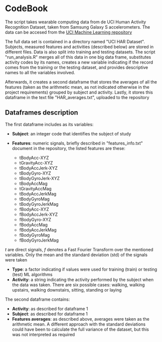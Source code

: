 # CodeBook

The script takes wearable computing data from de UCI Human Activity Recognition Dataset, taken from Samsung Galaxy S 
accelerometers. The data can be accesed from the 
[UCI Machine Learning repository](http://archive.ics.uci.edu/ml/datasets/Human+Activity+Recognition+Using+Smartphones)

The full data set is contained in a directory named "UCI HAR Dataset". Subjects, measured features and activities (described below) are stored in different files. Data is also split into training and testing datasets. The script "run_analysis.R" merges all of this data in one big data frame, substitutes activity codes by its names, creates a new variable indicating if the record comes from the training or the testing dataset, and provides descriptive names to all the variables involved.

Afterwards, it creates a second dataframe that stores the averages of all the features (taken as the arithmetic mean, as not indicated otherwise in the project requirements) grouped by subject and activity. Lastly, it stores this dataframe in the text file "HAR_averages.txt", uploaded to the repository

## Dataframes description
The first dataframe includes as its variables:

- **Subject**: an integer code that identifies the subject of study 
- **Features**: numeric signals, briefly described in "features_info.txt" document in the repository, the listed features are these:

  - tBodyAcc-XYZ  
  - tGravityAcc-XYZ  
  - tBodyAccJerk-XYZ  
  - tBodyGyro-XYZ  
  - tBodyGyroJerk-XYZ  
  - tBodyAccMag  
  - tGravityAccMag  
  - tBodyAccJerkMag  
  - tBodyGyroMag  
  - tBodyGyroJerkMag  
  - fBodyAcc-XYZ  
  - fBodyAccJerk-XYZ  
  - fBodyGyro-XYZ  
  - fBodyAccMag  
  - fBodyAccJerkMag  
  - fBodyGyroMag  
  - fBodyGyroJerkMag  

*t* are direct signals, *f* denotes a Fast Fourier Transform over the mentioned variables. Only the mean and the standard 
deviation (std) of the signals were taken

- **Type**: a factor indicating if values were used for training (train) or testing (test) ML algorithms
- **Activity**: a string indicating the activity performed by the subject when the data was taken. There are six possible cases: walking, walking upstairs, walking downstairs, sitting, standing or laying  


The second dataframe contains:

- **Activity**: as described for dataframe 1
- **Subject**: as described for dataframe 1
- **Features averages**: as described above, averages were taken as the arithmetic mean. A different approach with the standard deviations could have been to calculate the full variance of the dataset, but this was not interpreted as required
